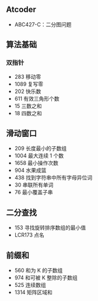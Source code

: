 ## Atcoder

- ABC427-C：二分图问题

## 算法基础

### 双指针

- 283 移动零
- 1089 复写零
- 202 快乐数
- 611 有效三角形个数
- 15 三数之和
- 18 四数之和

## 滑动窗口

- 209 长度最小的子数组
- 1004 最大连续 1 个数
- 1658 最小操作次数
- 904 水果成篮
- 438 找到字符串中所有字母异位词
- 30 串联所有单词
- 76 最小覆盖子串

## 二分查找

- 153 寻找旋转排序数组的最小值
- LCR173 点名

## 前缀和

- 560 和为 K 的子数组
- 974 和可被 K 整除的子数组
- 525 连续数组
- 1314 矩阵区域和